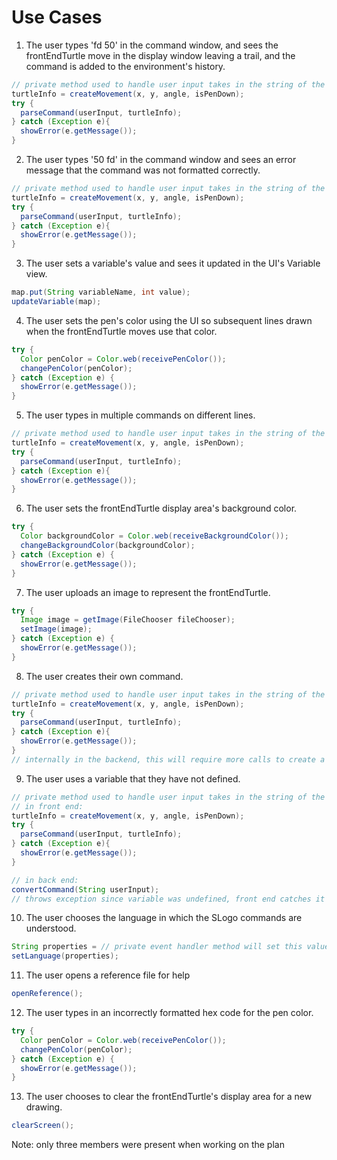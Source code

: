# Use Cases


1. The user types 'fd 50' in the command window, and sees the frontEndTurtle move in the display window leaving a trail, and the command is added to the environment's history.
```java
// private method used to handle user input takes in the string of the command box and sets it as userInput
turtleInfo = createMovement(x, y, angle, isPenDown);
try {
  parseCommand(userInput, turtleInfo);
} catch (Exception e){
  showError(e.getMessage());
}
```
    
2. The user types '50 fd' in the command window and sees an error message that the command was not formatted correctly.
```java
// private method used to handle user input takes in the string of the command box and sets it as userInput
turtleInfo = createMovement(x, y, angle, isPenDown);
try {
  parseCommand(userInput, turtleInfo);
} catch (Exception e){
  showError(e.getMessage());
}
```

3. The user sets a variable's value and sees it updated in the UI's Variable view.
```java
map.put(String variableName, int value);
updateVariable(map);
```

4. The user sets the pen's color using the UI so subsequent lines drawn when the frontEndTurtle moves use that color.
```java
try {
  Color penColor = Color.web(receivePenColor());
  changePenColor(penColor);
} catch (Exception e) {
  showError(e.getMessage());
}
```

5. The user types in multiple commands on different lines.
```java
// private method used to handle user input takes in the string of the command box and sets it as userInput
turtleInfo = createMovement(x, y, angle, isPenDown);
try {
  parseCommand(userInput, turtleInfo);
} catch (Exception e){
  showError(e.getMessage());
}
```

6. The user sets the frontEndTurtle display area's background color.
```java
try {
  Color backgroundColor = Color.web(receiveBackgroundColor());
  changeBackgroundColor(backgroundColor);
} catch (Exception e) {
  showError(e.getMessage());
}
```

7. The user uploads an image to represent the frontEndTurtle.
```java
try {
  Image image = getImage(FileChooser fileChooser);
  setImage(image);
} catch (Exception e) {
  showError(e.getMessage());
}
```

8. The user creates their own command.
```java
// private method used to handle user input takes in the string of the command box and sets it as userInput
turtleInfo = createMovement(x, y, angle, isPenDown);
try {
  parseCommand(userInput, turtleInfo);
} catch (Exception e){
  showError(e.getMessage());
}
// internally in the backend, this will require more calls to create a new command object that has a series of existing commands
```

9. The user uses a variable that they have not defined.
```java
// private method used to handle user input takes in the string of the command box and sets it as userInput
// in front end:
turtleInfo = createMovement(x, y, angle, isPenDown);
try {
  parseCommand(userInput, turtleInfo);
} catch (Exception e){
  showError(e.getMessage());
}

// in back end:
convertCommand(String userInput);
// throws exception since variable was undefined, front end catches it and displays to the user
```

10. The user chooses the language in which the SLogo commands are understood.
```java
String properties = // private event handler method will set this value
setLanguage(properties);
```

11. The user opens a reference file for help
```java
openReference();
```

12. The user types in an incorrectly formatted hex code for the pen color.
```java
try {
  Color penColor = Color.web(receivePenColor());
  changePenColor(penColor);
} catch (Exception e) {
  showError(e.getMessage());
}
```

13. The user chooses to clear the frontEndTurtle's display area for a new drawing.
```java
clearScreen();
```

Note: only three members were present when working on the plan
